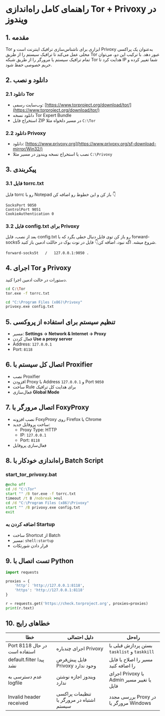 # راهنمای کامل راه‌اندازی Tor + Privoxy در ویندوز

## 1. مقدمه
Tor ابزاری برای ناشناس‌سازی ترافیک اینترنت است و Privoxy به‌عنوان یک پراکسی محلی عمل می‌کند تا ترافیک سیستم را از طریق Tor عبور دهد. با ترکیب این دو، می‌توان تمام ترافیک سیستم یا مرورگر را از طریق شبکه Tor هدایت کرد تا IP شما تغییر کرده و حریم خصوصی حفظ شود.

## 2. دانلود و نصب

### 2.1 دانلود Tor
- وب‌سایت رسمی: [https://www.torproject.org/download/tor/](https://www.torproject.org/download/tor/)
- دانلود نسخه Tor Expert Bundle
- استخراج فایل ZIP در مسیر دلخواه مثلا `C:\Tor`

### 2.2 دانلود Privoxy
- دانلود: [https://www.privoxy.org](https://www.privoxy.org/sf-download-mirror/Win32/)
- نصب یا استخراج نسخه ویندوز در مسیر مثلا `C:\Privoxy`

## 3. پیکربندی

### 3.1 فایل torrc.txt
فایل torrc رو با Notepad باز کن و این خطوط رو اضافه کن 👇
```
SocksPort 9050
ControlPort 9051
CookieAuthentication 0
```

### 3.2 فایل config.txt برای Privoxy
بعد از نصب، فایل config.txt رو باز کن
توی فایل دنبال خطی بگرد که با forward-socks5 شروع میشه. اگه نبود، اضافه کن👇
فایل در نوت بوک در حاللت ادمین باز کنید.
```
forward-socks5t   /   127.0.0.1:9050 .
```

## 4. اجرای Tor و Privoxy
دستورات در حالت ادمین اجرا کنید.
```bash
cd C:\Tor
tor.exe -f torrc.txt

cd "C:\Program Files (x86)\Privoxy"
privoxy.exe config.txt
```

## 5. تنظیم سیستم برای استفاده از پروکسی
- مسیر: **Settings → Network & Internet → Proxy**
- فعال کردن **Use a proxy server**
- Address: `127.0.0.1`
- Port: `8118`

## 6. اتصال کل سیستم با Proxifier
- نصب Proxifier
- افزودن Proxy با Address `127.0.0.1` و Port `9050`
- ساخت Rule برای هدایت کل ترافیک
- فعال‌سازی **Global Mode**

## 7. اتصال مرورگر با FoxyProxy
- نصب افزونه FoxyProxy روی Firefox یا Chrome
- ساخت پروفایل جدید:
  - Proxy Type: HTTP
  - IP: `127.0.0.1`
  - Port: `8118`
- فعال‌سازی پروفایل

## 8. راه‌اندازی خودکار با Batch Script
### start_tor_privoxy.bat
```bat
@echo off
cd /d "C:\Tor"
start "" /B tor.exe -f torrc.txt
timeout /t 8 /nobreak >nul
cd /d "C:\Program Files (x86)\Privoxy"
start "" /B privoxy.exe config.txt
exit
```

### اضافه کردن به Startup
- ساخت Shortcut از Batch
- مسیر: `shell:startup`
- قرار دادن شورتکات

## 9. تست اتصال با Python
```python
import requests

proxies = {
    'http': 'http://127.0.0.1:8118',
    'https': 'http://127.0.0.1:8118'
}

r = requests.get('https://check.torproject.org', proxies=proxies)
print(r.text)
```

## 10. خطاهای رایج
| خطا | دلیل احتمالی | راه‌حل |
|-----|--------------|--------|
| Port 8118 در حال استفاده است | اجرای چندباره Privoxy | بستن پردازش قبلی با `tasklist` و `taskkill` |
| default.filter پیدا نشد | فایل پیش‌فرض Privoxy وجود ندارد | مسیر را اصلاح یا فایل را اضافه کنید |
| عدم دسترسی به logfile | ویندوز اجازه نوشتن ندارد | اجرای Privoxy با Admin یا تغییر مسیر فایل |
| Invalid header received | تنظیمات پراکسی اشتباه در مرورگر یا سیستم | بررسی مجدد Proxy در مرورگر یا Windows |
